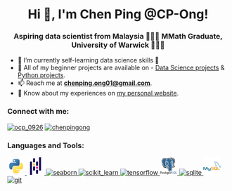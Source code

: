 <h1 align="center">Hi 👋, I'm Chen Ping @CP-Ong!</h1>
<h3 align="center">Aspiring data scientist from Malaysia 🧑🏻‍💻 MMath Graduate, University of Warwick 🧑🏻‍🎓</h3>

- 🌱 I’m currently self-learning data science skills 🎯
- 📁 All of my beginner projects are available on - [Data Science projects](https://github.com/CP-Ong/beginner-projects-data-science) & [Python projects](https://github.com/CP-Ong/beginner-projects-python).
- 📫 Reach me at **chenping.ong01@gmail.com**.
- 📄 Know about my experiences on [my personal website](https://ocp0926.wixsite.com/lucasongchenping).

<h3 align="left">Connect with me:</h3>
<p align="left">
<a href="https://instagram.com/ocp_0926" target="blank"><img align="center" src="https://raw.githubusercontent.com/rahuldkjain/github-profile-readme-generator/master/src/images/icons/Social/instagram.svg" alt="ocp_0926" height="30" width="40" /></a>
<a href="https://linkedin.com/in/chenpingong" target="blank"><img align="center" src="https://raw.githubusercontent.com/rahuldkjain/github-profile-readme-generator/master/src/images/icons/Social/linked-in-alt.svg" alt="chenpingong" height="30" width="40" /></a>
</p>

<h3 align="left">Languages and Tools:</h3>
<p align="left"> <a href="https://www.python.org" target="_blank" rel="noreferrer"> <img src="https://raw.githubusercontent.com/devicons/devicon/master/icons/python/python-original.svg" alt="python" width="40" height="40"/> </a> 
    <a href="https://pandas.pydata.org/" target="_blank" rel="noreferrer"> <img src="https://raw.githubusercontent.com/devicons/devicon/2ae2a900d2f041da66e950e4d48052658d850630/icons/pandas/pandas-original.svg" alt="pandas" width="40" height="40"/> </a>
    <a href="https://seaborn.pydata.org/" target="_blank" rel="noreferrer"> <img src="https://seaborn.pydata.org/_images/logo-mark-lightbg.svg" alt="seaborn" width="40" height="40"/> </a>
    <a href="https://scikit-learn.org/" target="_blank" rel="noreferrer"> <img src="https://upload.wikimedia.org/wikipedia/commons/0/05/Scikit_learn_logo_small.svg" alt="scikit_learn" width="40" height="40"/> </a>
    <a href="https://www.tensorflow.org" target="_blank" rel="noreferrer"> <img src="https://www.vectorlogo.zone/logos/tensorflow/tensorflow-icon.svg" alt="tensorflow" width="40" height="40"/> </a>
    <a href="https://www.postgresql.org" target="_blank" rel="noreferrer"> <img src="https://raw.githubusercontent.com/devicons/devicon/master/icons/postgresql/postgresql-original-wordmark.svg" alt="postgresql" width="40" height="40"/> </a>
    <a href="https://www.sqlite.org/" target="_blank" rel="noreferrer"> <img src="https://www.vectorlogo.zone/logos/sqlite/sqlite-icon.svg" alt="sqlite" width="40" height="40"/> </a>
    <a href="https://www.mysql.com/" target="_blank" rel="noreferrer"> <img src="https://raw.githubusercontent.com/devicons/devicon/master/icons/mysql/mysql-original-wordmark.svg" alt="mysql" width="40" height="40"/> </a> 
    <a href="https://git-scm.com/" target="_blank" rel="noreferrer"> <img src="https://www.vectorlogo.zone/logos/git-scm/git-scm-icon.svg" alt="git" width="40" height="40"/> </a>
</p>
<!--
<p><img align="center" src="https://github-readme-stats.vercel.app/api/top-langs?username=cp-ong&show_icons=true&locale=en&layout=compact" alt="cp-ong" /></p>
-->
